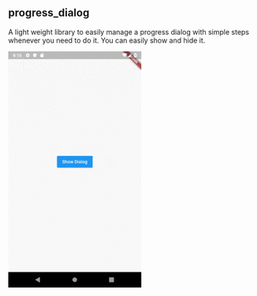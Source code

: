 ## progress_dialog

A light weight library to easily manage a progress dialog with simple steps whenever you need to do it. You can easily show and hide it.

![](images/progress_dialog1.gif)
